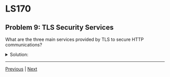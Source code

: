 # LS170
## Problem 9: TLS Security Services

What are the three main services provided by TLS to secure HTTP communications?

<details>
<summary>Solution:</summary>

The three main services provided by TLS (Transport Layer Security) are:

- **Encryption:** Ensures data confidentiality by encoding messages so they can only be read by authorized parties.
- **Authentication:** Verifies the identity of the server using digital certificates, preventing impersonation.
- **Integrity:** Guarantees that messages have not been altered or tampered with during transit, typically using a Message Authentication Code (MAC).

</details>

---

[Previous](08.md) | [Next](10.md)

